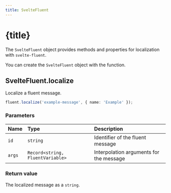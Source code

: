 ```yaml
---
title: SvelteFluent
---
```


<script>
	import ReferenceLink from '$lib/ReferenceLink.svelte'
</script>

# {title}

The `SvelteFluent` object provides methods and properties for localization with `svelte-fluent`.

You can create the `SvelteFluent` object with the <ReferenceLink name="createSvelteFluent" /> function.

## SvelteFluent.localize

Localize a fluent message.

```ts
fluent.localize('example-message', { name: 'Example' });
```

### Parameters

| Name   | Type                             | Description                             |
| :----- | :------------------------------- | :-------------------------------------- |
| `id`   | `string`                         | Identifier of the fluent message        |
| `args` | `Record<string, FluentVariable>` | Interpolation arguments for the message |

### Return value

The localized message as a `string`.
